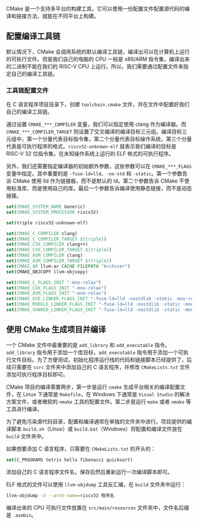 CMake 是一个支持多平台的构建工具，它可以使用一份配置文件配置源代码的编译和链接方法，就能在不同平台上构建。

## 配置编译工具链

默认情况下，CMake 会调用系统的默认编译工具链，编译出可以在计算机上运行的可执行文件。但是我们自己的电脑的 CPU 一般是 x86/ARM 指令集，编译出来的二进制不能在我们的 RISC-V CPU 上运行。所以，我们需要通过配置文件来指定自己的编译工具链。

### 工具链配置文件

在 C 语言程序项目目录下，创建 `toolchain.cmake` 文件，并在文件中配置好我们自己的编译工具链。

通过设置 `CMAKE_***_COMPILER` 变量，我们可以指定使用 clang 作为编译器。而 `CMAKE_***_COMPILER_TARGET` 则设置了交叉编译的编译目标三元组。编译目标三元组中，第一个分量代表目标指令集，第二个分量代表目标操作系统，第三个分量代表是可执行程序的格式。`riscv32-unknown-elf` 就表示我们编译的目标是 RISC-V 32 位指令集，在未知操作系统上运行的 ELF 格式的可执行程序。

另外，我们还需要指定编译器的初始额外参数，这些参数可以在 `CMAKE_***_FLAGS` 变量中指定。其中重要的是 `-fuse-ld=lld`、`-no-std` 和 `-static`。第一个参数告诉 CMake 使用 lld 作为链接器，而不是默认的 ld。第二个参数告诉 CMake 不使用标准库，而是使用自己的库。最后一个参数告诉编译使用静态链接，而不是动态链接。

```cmake
set(CMAKE_SYSTEM_NAME Generic)
set(CMAKE_SYSTEM_PROCESSOR riscv32)

set(triple riscv32-unknown-elf)

set(CMAKE_C_COMPILER clang)
set(CMAKE_C_COMPILER_TARGET ${triple})
set(CMAKE_CXX_COMPILER clang++)
set(CMAKE_CXX_COMPILER_TARGET ${triple})
set(CMAKE_ASM_COMPILER clang)
set(CMAKE_ASM_COMPILER_TARGET ${triple})
set(CMAKE_AR llvm-ar CACHE FILEPATH "Archiver")
set(CMAKE_OBJCOPY llvm-objcopy)

set(CMAKE_C_FLAGS_INIT "-mno-relax")
set(CMAKE_CXX_FLAGS_INIT "-mno-relax")
set(CMAKE_ASM_FLAGS_INIT "-mno-relax")
set(CMAKE_EXE_LINKER_FLAGS_INIT "-fuse-ld=lld -nostdlib -static -mno-relax")
set(CMAKE_MODULE_LINKER_FLAGS_INIT "-fuse-ld=lld -nostdlib -static -mno-relax")
set(CMAKE_SHARED_LINKER_FLAGS_INIT "-fuse-ld=lld -nostdlib -static -mno-relax")
```

## 使用 CMake 生成项目并编译

一个 CMake 文件中最重要的是 `add_library` 和 `add_executable` 指令。`add_library` 指令用于添加一个库目标，`add_executable` 指令用于添加一个可执行文件目标。为了方便测试，初始化程序运行栈的代码和链接脚本已经提供了，后续只需要在 `csrc` 文件夹中添加自己的 C 语言程序，并修改 `CMakeLists.txt` 文件添加可执行程序目标即可。

CMake 项目的编译需要两步，第一步是运行 `cmake` 生成平台相关的编译配置文件，在 Linux 下通常是 `Makefile`，在 Windows 下通常是 `Visual Studio` 的解决方案文件，或者微软的 `nmake` 工具的配置文件。第二步是运行 `make` 或者 `nmake` 等工具进行编译。

为了避免污染源代码目录，配置和编译通常在单独的文件夹中进行。项目提供的编译脚本 `build.sh`（Linux）或 `build.bat`（Windows）将配置和编译文件放在 `build` 文件夹中。

如果想要添加 C 语言程序，只需要在 `CMakeLists.txt` 的开头的：

```cmake
set(C_PROGRAMS tetris hello fibonacci quicksort)
```

添加自己的 C 语言程序文件名，保存后然后重新运行一次编译脚本即可。

ELF 格式的文件可以使用 `llvm-objdump` 工具反汇编，在 `build` 文件夹中运行：

```bash
llvm-objdump -d --arch-name=riscv32 程序名
```

编译出来的 CPU 可执行文件放置在 `src/main/resources` 文件夹中，文件名后缀是 `.asmbin`。
